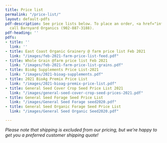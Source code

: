```yaml
---
title: Price list
permalink: "/price-list/"
layout: default-pdfs
pdf-description: See price lists below. To place an order, <a href="info@barnyardorganics.com">email</a>   or
  call Barnyard Organics (902-887-3188).
pdf-heading: ''
pdfs:
- title: ''
  link: ''
- title: East Coast Organic Grainery @ farm price list Feb 2021
  link: "/images/feb-2021-farm-price-list-feed.pdf"
- title: Whole Grain @farm price list Feb 2021
  link: "/images/feb-2021-farm-price-list-grains.pdf"
- title: BioAg Supplements Price List-2021
  link: "/images/2021-bioag-supplements.pdf"
- title: 2021 BioAg Premix Price List
  link: "/images/2021-bioag-premix-price-list.pdf"
- title: General Seed Cover Crop Seed Price List 2021
  link: "/images/general-seed-cover-crop-seed-prices-2021.pdf"
- title: General Seed Forage Seed Price List
  link: "/images/General Seed Forage seed2020.pdf"
- title: General Seed Organic Forage Seed Price List
  link: "/images/General Seed Organic Seed2020.pdf"

---
```

_Please note that shipping is excluded from our pricing, but we’re happy to get you a preferred customer shipping quote!_